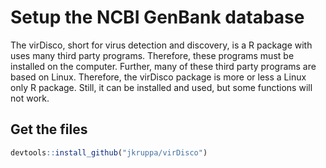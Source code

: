 # Setup the NCBI GenBank database

The virDisco, short for virus detection and discovery, is a R package with uses many third party programs. Therefore, these programs must be installed on the computer. Further, many of these third party programs are based on Linux. Therefore, the virDisco package is more or less a Linux only R package. Still, it can be installed and used, but some functions will not work.


## Get the files



```R
devtools::install_github("jkruppa/virDisco")
```
